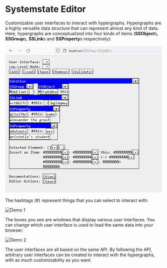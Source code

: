 # Systemstate Editor

Customizable user interfaces to interact with hypergraphs. Hypergraphs are a highly versatile data structure that can represent almost any kind of data. Here, hypergraphs are conceptualized into four kinds of items (**SSObject**s, **SSGroup**s, **SSLink**s and **SSProperty**s respectively): 

![Screenshot](views/dist/resources/screenshot.png)

The hashtags (#) represent things that you can select to interact with: 

![Demo 1](views/dist/resources/demo1.gif)

The boxes you see are windows that display various user interfaces. You can change which user interface is used to load the same data into your browser: 

![Demo 2](views/dist/resources/demo2.gif)

The user interfaces are all based on the same API. By following the API, arbitrary user interfaces can be created to interact with the hypergraphs, with as much customizability as you want. 